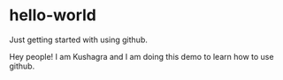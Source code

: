 # hello-world
Just getting started with using github.

Hey people!
I am Kushagra and I am doing this demo to learn how to use github.
